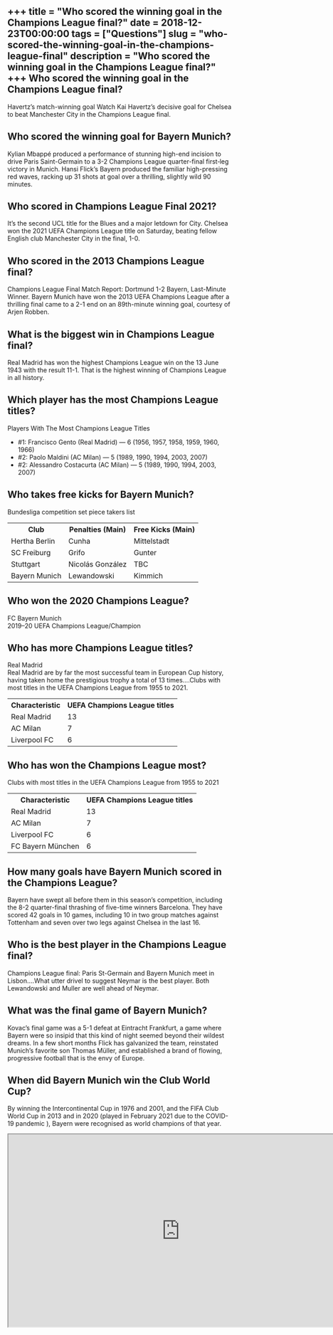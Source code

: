 +++
title = "Who scored the winning goal in the Champions League final?"
date = 2018-12-23T00:00:00
tags = ["Questions"]
slug = "who-scored-the-winning-goal-in-the-champions-league-final"
description = "Who scored the winning goal in the Champions League final?"
+++
Who scored the winning goal in the Champions League final?
----------------------------------------------------------

Havertz’s match-winning goal Watch Kai Havertz’s decisive goal for Chelsea to beat Manchester City in the Champions League final.

Who scored the winning goal for Bayern Munich?
----------------------------------------------

Kylian Mbappé produced a performance of stunning high-end incision to drive Paris Saint-Germain to a 3-2 Champions League quarter-final first‑leg victory in Munich. Hansi Flick’s Bayern produced the familiar high-pressing red waves, racking up 31 shots at goal over a thrilling, slightly wild 90 minutes.

Who scored in Champions League Final 2021?
------------------------------------------

It’s the second UCL title for the Blues and a major letdown for City. Chelsea won the 2021 UEFA Champions League title on Saturday, beating fellow English club Manchester City in the final, 1-0.

Who scored in the 2013 Champions League final?
----------------------------------------------

Champions League Final Match Report: Dortmund 1-2 Bayern, Last-Minute Winner. Bayern Munich have won the 2013 UEFA Champions League after a thrilling final came to a 2-1 end on an 89th-minute winning goal, courtesy of Arjen Robben.

What is the biggest win in Champions League final?
--------------------------------------------------

Real Madrid has won the highest Champions League win on the 13 June 1943 with the result 11-1. That is the highest winning of Champions League in all history.

Which player has the most Champions League titles?
--------------------------------------------------

Players With The Most Champions League Titles

- \#1: Francisco Gento (Real Madrid) — 6 (1956, 1957, 1958, 1959, 1960, 1966)
- \#2: Paolo Maldini (AC Milan) — 5 (1989, 1990, 1994, 2003, 2007)
- \#2: Alessandro Costacurta (AC Milan) — 5 (1989, 1990, 1994, 2003, 2007)

Who takes free kicks for Bayern Munich?
---------------------------------------

Bundesliga competition set piece takers list

<table><tr><th>Club</th><th>Penalties (Main)</th><th>Free Kicks (Main)</th></tr><tr><td>Hertha Berlin</td><td>Cunha</td><td>Mittelstadt</td></tr><tr><td>SC Freiburg</td><td>Grifo</td><td>Gunter</td></tr><tr><td>Stuttgart</td><td>Nicolás González</td><td>TBC</td></tr><tr><td>Bayern Munich</td><td>Lewandowski</td><td>Kimmich</td></tr></table>

Who won the 2020 Champions League?
----------------------------------

FC Bayern Munich  
2019–20 UEFA Champions League/Champion

Who has more Champions League titles?
-------------------------------------

Real Madrid  
Real Madrid are by far the most successful team in European Cup history, having taken home the prestigious trophy a total of 13 times….Clubs with most titles in the UEFA Champions League from 1955 to 2021.

<table><tr><th>Characteristic</th><th>UEFA Champions League titles</th></tr><tr><td>Real Madrid</td><td>13</td></tr><tr><td>AC Milan</td><td>7</td></tr><tr><td>Liverpool FC</td><td>6</td></tr></table>

Who has won the Champions League most?
--------------------------------------

Clubs with most titles in the UEFA Champions League from 1955 to 2021

<table><tr><th>Characteristic</th><th>UEFA Champions League titles</th></tr><tr><td>Real Madrid</td><td>13</td></tr><tr><td>AC Milan</td><td>7</td></tr><tr><td>Liverpool FC</td><td>6</td></tr><tr><td>FC Bayern München</td><td>6</td></tr></table>

How many goals have Bayern Munich scored in the Champions League?
-----------------------------------------------------------------

Bayern have swept all before them in this season’s competition, including the 8-2 quarter-final thrashing of five-time winners Barcelona. They have scored 42 goals in 10 games, including 10 in two group matches against Tottenham and seven over two legs against Chelsea in the last 16.

Who is the best player in the Champions League final?
-----------------------------------------------------

Champions League final: Paris St-Germain and Bayern Munich meet in Lisbon….What utter drivel to suggest Neymar is the best player. Both Lewandowski and Muller are well ahead of Neymar.

What was the final game of Bayern Munich?
-----------------------------------------

Kovac’s final game was a 5-1 defeat at Eintracht Frankfurt, a game where Bayern were so insipid that this kind of night seemed beyond their wildest dreams. In a few short months Flick has galvanized the team, reinstated Munich’s favorite son Thomas Müller, and established a brand of flowing, progressive football that is the envy of Europe.

When did Bayern Munich win the Club World Cup?
----------------------------------------------

By winning the Intercontinental Cup in 1976 and 2001, and the FIFA Club World Cup in 2013 and in 2020 (played in February 2021 due to the COVID-19 pandemic ), Bayern were recognised as world champions of that year.

<iframe allow="accelerometer; autoplay; clipboard-write; encrypted-media; gyroscope; picture-in-picture" allowfullscreen="" class="__youtube_prefs__  epyt-is-override  no-lazyload" data-no-lazy="1" data-origheight="433" data-origwidth="770" data-skipgform_ajax_framebjll="" height="433" id="_ytid_38920" loading="lazy" src="https://www.youtube.com/embed/AfXSH5M-KA0?enablejsapi=1&autoplay=0&cc_load_policy=0&cc_lang_pref=&iv_load_policy=1&loop=0&modestbranding=0&rel=1&fs=1&playsinline=0&autohide=2&theme=dark&color=red&controls=1&" title="YouTube player" width="770"></iframe>